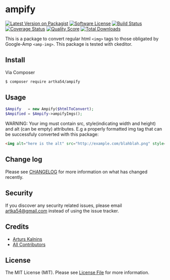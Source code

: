 # ampify

[![Latest Version on Packagist][ico-version]][link-packagist]
[![Software License][ico-license]](LICENSE.md)
[![Build Status][ico-travis]][link-travis]
[![Coverage Status][ico-scrutinizer]][link-scrutinizer]
[![Quality Score][ico-code-quality]][link-code-quality]
[![Total Downloads][ico-downloads]][link-downloads]

This is a package to convert regular html ```<img>``` tags to those obligated by Google-Amp ```<amp-img>```.
This package is tested with ckeditor.


## Install

Via Composer

``` bash
$ composer require artka54/ampify
```

## Usage

``` php
$Ampify   = new Ampify($htmlToConvert);
$Ampified = $Ampify->ampifyImgs();
```

WARNING: 
Your img must contain src, style(indicating width and height) and alt (can be empty) attributes.
E.g a properly formatted img tag that can be successfuly converted with this package:
```html
<img alt="here is the alt" src="http://example.com/blahblah.png" style="height:599px; width:900px"> 
```

## Change log

Please see [CHANGELOG](CHANGELOG.md) for more information on what has changed recently.

## Security

If you discover any security related issues, please email artka54@gmail.com instead of using the issue tracker.

## Credits

- [Arturs Kalnins][link-author]
- [All Contributors][link-contributors]

## License

The MIT License (MIT). Please see [License File](LICENSE.md) for more information.

[ico-version]: https://img.shields.io/packagist/v/artka54/ampify.svg?style=flat-square
[ico-license]: https://img.shields.io/badge/license-MIT-brightgreen.svg?style=flat-square
[ico-travis]: https://img.shields.io/travis/artka54/ampify/master.svg?style=flat-square
[ico-scrutinizer]: https://img.shields.io/scrutinizer/coverage/g/artka54/ampify.svg?style=flat-square
[ico-code-quality]: https://img.shields.io/scrutinizer/g/artka54/ampify.svg?style=flat-square
[ico-downloads]: https://img.shields.io/packagist/dt/artka54/ampify.svg?style=flat-square

[link-packagist]: https://packagist.org/packages/artka54/ampify
[link-travis]: https://travis-ci.org/artka54/ampify
[link-scrutinizer]: https://scrutinizer-ci.com/g/artka54/ampify/code-structure
[link-code-quality]: https://scrutinizer-ci.com/g/artka54/ampify
[link-downloads]: https://packagist.org/packages/artka54/ampify
[link-author]: https://github.com/artka54
[link-contributors]: ../../contributors
